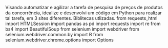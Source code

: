 Visando automatizar e agilizar a tarefa de pesquisa de preços de produtos da concorrência, idealize e desenvolvi um código em Python para realizar tal tarefa, em 3 sites diferentes.
Biblitecas utlizadas.
from requests_html import HTMLSession
import pandas as pd
import requests
import re
from bs4 import BeautifulSoup
from selenium import webdriver
from selenium.webdriver.common.by import B
from selenium.webdriver.chrome.options import Options    
